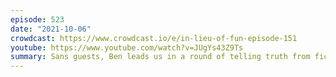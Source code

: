 ```yaml
---
episode: 523
date: "2021-10-06"
crowdcast: https://www.crowdcast.io/e/in-lieu-of-fun-episode-151
youtube: https://www.youtube.com/watch?v=JUgYs43Z9Ts
summary: Sans guests, Ben leads us in a round of telling truth from fiction
---
```


